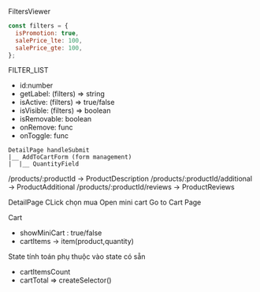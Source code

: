 FiltersViewer

```js
const filters = {
  isPromotion: true,
  salePrice_lte: 100,
  salePrice_gte: 100,
};
```

FILTER_LIST

- id:number
- getLabel: (filters) => string
- isActive: (filters) => true/false
- isVisible: (filters) => boolean
- isRemovable: boolean
- onRemove: func
- onToggle: func

```
DetailPage handleSubmit
|__ AddToCartForm (form management)
|  |__ QuantityField
```

/products/:productId -> ProductDescription
/products/:productId/additional -> ProductAdditional
/products/:productId/reviews -> ProductReviews

DetailPage
CLick chọn mua
Open mini cart
Go to Cart Page

Cart

- showMiniCart : true/false
- cartItems -> item(product,quantity)

State tính toán phụ thuộc vào state có sẵn

- cartItemsCount
- cartTotal
  => createSelector()
